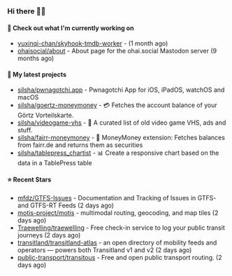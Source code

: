 ### Hi there 🦊👋

#### 👷 Check out what I'm currently working on

- [yuxinqi-chan/skyhook-tmdb-worker](https://github.com/yuxinqi-chan/skyhook-tmdb-worker) -  (1 month ago)
- [ohaisocial/about](https://github.com/ohaisocial/about) - About page for the ohai.social Mastodon server (9 months ago)

#### 🌱 My latest projects

- [silsha/pwnagotchi.app](https://github.com/silsha/pwnagotchi.app) - Pwnagotchi App for iOS, iPadOS, watchOS and macOS
- [silsha/goertz-moneymoney](https://github.com/silsha/goertz-moneymoney) - 💳 Fetches the account balance of your Görtz Vorteilskarte.
- [silsha/videogame-vhs](https://github.com/silsha/videogame-vhs) - 👾 A curated list of old video game VHS, ads and stuff.
- [silsha/fairr-moneymoney](https://github.com/silsha/fairr-moneymoney) - 💸 MoneyMoney extension: Fetches balances from fairr.de and returns them as securities
- [silsha/tablepress_chartist](https://github.com/silsha/tablepress_chartist) - 📊 Create a responsive chart based on the data in a TablePress table

#### ⭐ Recent Stars

- [mfdz/GTFS-Issues](https://github.com/mfdz/GTFS-Issues) - Documentation and Tracking of Issues in GTFS- and GTFS-RT Feeds (2 days ago)
- [motis-project/motis](https://github.com/motis-project/motis) - multimodal routing, geocoding, and map tiles (2 days ago)
- [Traewelling/traewelling](https://github.com/Traewelling/traewelling) - Free check-in service to log your public transit journeys (2 days ago)
- [transitland/transitland-atlas](https://github.com/transitland/transitland-atlas) - an open directory of mobility feeds and operators — powers both Transitland v1 and v2 (2 days ago)
- [public-transport/transitous](https://github.com/public-transport/transitous) - Free and open public transport routing. (2 days ago)
